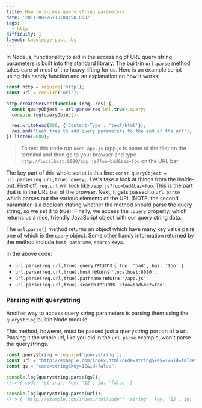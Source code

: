 ```yaml
---
title: How to access query string parameters
date: '2011-08-26T10:08:50.000Z'
tags:
  - http
difficulty: 1
layout: knowledge-post.hbs
---
```


In Node.js, functionality to aid in the accessing of URL query string parameters is built into the standard library. The built-in `url.parse` method takes care of most of the heavy lifting for us.  Here is an example script using this handy function and an explanation on how it works:

```js
const http = require('http');
const url = require('url');

http.createServer(function (req, res) {
  const queryObject = url.parse(req.url,true).query;
  console.log(queryObject);

  res.writeHead(200, {'Content-Type': 'text/html'});
  res.end('Feel free to add query parameters to the end of the url');
}).listen(8080);
```

> To test this code run `node app.js` (app.js is name of the file) on the terminal and then go to your browser and type `http://localhost:8080/app.js?foo=bad&baz=foo` on the URL bar

The key part of this whole script is this line: `const queryObject = url.parse(req.url,true).query;`. Let's take a look at things from the inside-out.  First off, `req.url` will look like `/app.js?foo=bad&baz=foo`. This is the part that is in the URL bar of the browser. Next, it gets passed to `url.parse` which parses out the various elements of the URL (NOTE: the second paramater is a boolean stating whether the method should parse the query string, so we set it to true). Finally, we access the `.query` property, which returns us a nice, friendly JavaScript object with our query string data.

The `url.parse()` method returns an object which have many key value pairs one of which is the `query` object. Some other handy information returned by the method include `host`, `pathname`, `search` keys.

In the above code:

- `url.parse(req.url,true).query` returns `{ foo: 'bad', baz: 'foo' }`.
- `url.parse(req.url,true).host` returns `'localhost:8080'`.
- `url.parse(req.url,true).pathname` returns `'/app.js'`.
- `url.parse(req.url,true).search` returns `'?foo=bad&baz=foo'`.

### Parsing with querystring

Another way to access query string parameters is parsing them using the `querystring` builtin Node module.

This method, however, must be passed just a querystring portion of a url. Passing it the whole url, like you did in the `url.parse` example, won't parse the querystrings.

```js
const querystring = require('querystring');
const url = "http://example.com/index.html?code=string&key=12&id=false";
const qs = "code=string&key=12&id=false";

console.log(querystring.parse(qs));
// > { code: 'string', key: '12', id: 'false' }

console.log(querystring.parse(url));
// > { 'http://example.com/index.html?code': 'string', key: '12', id: 'false' }
```
